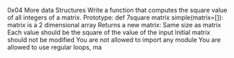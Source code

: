 0x04 More data Structures
Write a function that computes the square value of all integers of a matrix.
Prototype: def 7square matrix simple(matrix=[]):
matrix is a 2 dimensional array
Returns a new matrix:
Same size as matrix
Each value should be the square of the value of the input
Initial matrix should not be modified
You are not allowed to import any module
You are allowed to use regular loops, ma
